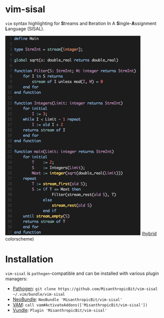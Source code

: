 # vim-sisal

`vim` syntax highlighting for **S**treams and **I**teration In A
**S**ingle-**A**ssignment **L**anguage (SISAL).

![Example highlighting](/screenshot.png)
([hybrid](https://github.com/w0ng/vim-hybrid) colorscheme)

# Installation

`vim-sisal` is `pathogen`-compatible and can be installed with various plugin managers:

* [Pathogen](https://github.com/tpope/vim-pathogen):
  `git clone https://github.com/MisanthropicBit/vim-sisal ~/.vim/bundle/vim-sisal`
* [NeoBundle](https://github.com/Shougo/neobundle.vim):
  `NeoBundle 'MisanthropicBit/vim-sisal'`
* [VAM](https://github.com/MarcWeber/vim-addon-manager):
  `call vam#ActivateAddons(['MisanthropicBit/vim-sisal'])`
* [Vundle](https://github.com/VundleVim/Vundle.vim):
  `Plugin 'MisanthropicBit/vim-sisal'`
